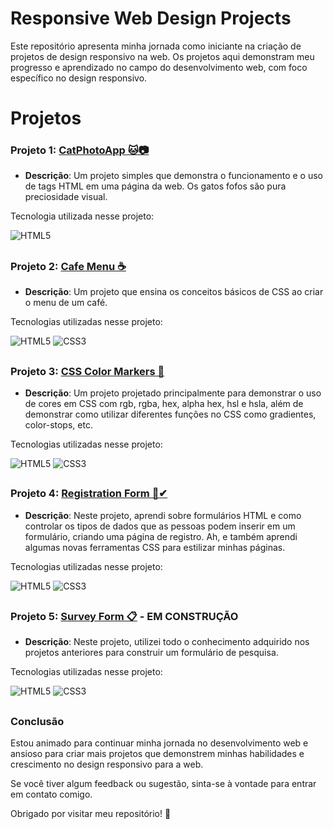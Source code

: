 # Responsive Web Design Projects

Este repositório apresenta minha jornada como iniciante na criação de projetos de design responsivo na web. Os projetos aqui demonstram meu progresso e aprendizado no campo do desenvolvimento web, com foco específico no design responsivo.

# Projetos

### Projeto 1: <a href="https://github.com/wl-costa/web_responsive_design/tree/main/catPhotoApp">CatPhotoApp 🐱📷</a>

- **Descrição**: Um projeto simples que demonstra o funcionamento e o uso de tags HTML em uma página da web. Os gatos fofos são pura preciosidade visual.

Tecnologia utilizada nesse projeto:

![HTML5](https://img.shields.io/badge/html5-%23E34F26.svg?style=for-the-badge&logo=html5&logoColor=white)
##

### Projeto 2: <a href="https://github.com/wl-costa/web_responsive_design/tree/main/cafeMenu">Cafe Menu ☕</a>

- **Descrição**: Um projeto que ensina os conceitos básicos de CSS ao criar o menu de um café.

Tecnologias utilizadas nesse projeto:

![HTML5](https://img.shields.io/badge/html5-%23E34F26.svg?style=for-the-badge&logo=html5&logoColor=white)
![CSS3](https://img.shields.io/badge/css3-%231572B6.svg?style=for-the-badge&logo=css3&logoColor=white)
##

### Projeto 3: <a href="https://github.com/wl-costa/web_responsive_design/tree/main/cssColorMarkers">CSS Color Markers 🌈</a>

- **Descrição**: Um projeto projetado principalmente para demonstrar o uso de cores em CSS com rgb, rgba, hex, alpha hex, hsl e hsla, além de demonstrar como utilizar diferentes funções no CSS como gradientes, color-stops, etc.

Tecnologias utilizadas nesse projeto:

![HTML5](https://img.shields.io/badge/html5-%23E34F26.svg?style=for-the-badge&logo=html5&logoColor=white)
![CSS3](https://img.shields.io/badge/css3-%231572B6.svg?style=for-the-badge&logo=css3&logoColor=white)
##

### Projeto 4: <a href="https://github.com/wl-costa/web_responsive_design/tree/main/registrationForm">Registration Form 📄✔</a>

- **Descrição**: Neste projeto, aprendi sobre formulários HTML e como controlar os tipos de dados que as pessoas podem inserir em um formulário, criando uma página de registro. Ah, e também aprendi algumas novas ferramentas CSS para estilizar minhas páginas.

Tecnologias utilizadas nesse projeto:

![HTML5](https://img.shields.io/badge/html5-%23E34F26.svg?style=for-the-badge&logo=html5&logoColor=white)
![CSS3](https://img.shields.io/badge/css3-%231572B6.svg?style=for-the-badge&logo=css3&logoColor=white)
##

### Projeto 5: <a href="https://github.com/wl-costa/web_responsive_design/tree/main/surveyForm">Survey Form 📋</a> - EM CONSTRUÇÃO

- **Descrição**: Neste projeto, utilizei todo o conhecimento adquirido nos projetos anteriores para construir um formulário de pesquisa.

Tecnologias utilizadas nesse projeto:

![HTML5](https://img.shields.io/badge/html5-%23E34F26.svg?style=for-the-badge&logo=html5&logoColor=white)
![CSS3](https://img.shields.io/badge/css3-%231572B6.svg?style=for-the-badge&logo=css3&logoColor=white)
##

### Conclusão

Estou animado para continuar minha jornada no desenvolvimento web e ansioso para criar mais projetos que demonstrem minhas habilidades e crescimento no design responsivo para a web.

Se você tiver algum feedback ou sugestão, sinta-se à vontade para entrar em contato comigo.

Obrigado por visitar meu repositório! 🌟

